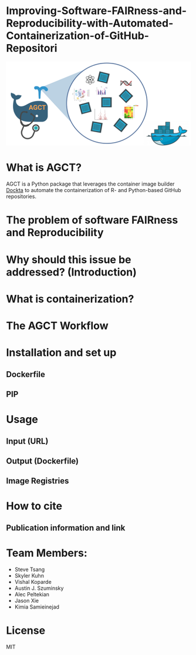 
# Improving-Software-FAIRness-and-Reproducibility-with-Automated-Containerization-of-GitHub-Repositori

![Logo](assets/AGCT.png)

# What is AGCT?
AGCT is a Python package that leverages the container image builder [Dockta](https://github.com/stencila/dockta) to automate the containerization of R- and Python-based GitHub repositories.

# The problem of software FAIRness and Reproducibility

# Why should this issue be addressed? (Introduction)

# What is containerization?

# The AGCT Workflow

# Installation and set up
## Dockerfile
## PIP

# Usage
## Input (URL)
## Output (Dockerfile)
## Image Registries

# How to cite
## Publication information and link

# Team Members:
* Steve Tsang
* Skyler Kuhn
* Vishal Koparde
* Austin J. Szuminsky
* Alec Peltekian
* Jason Xie
* Kimia Samieinejad
# License
MIT
